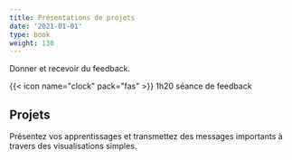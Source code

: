 ```yaml
---
title: Présentations de projets
date: '2021-01-01'
type: book
weight: 130
---
```


Donner et recevoir du feedback.

<!--more-->

{{< icon name="clock" pack="fas" >}} 1h20 séance de feedback

## Projets

Présentez vos apprentissages et transmettez des messages importants à travers des visualisations simples.